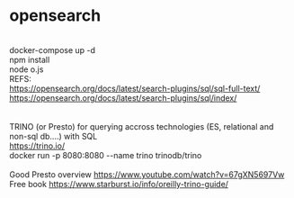 # opensearch
\
docker-compose up -d
\
npm install
\
node o.js
\
REFS:
\
https://opensearch.org/docs/latest/search-plugins/sql/sql-full-text/
\
https://opensearch.org/docs/latest/search-plugins/sql/index/
\
\
\
TRINO  (or Presto)  for querying accross technologies (ES, relational and non-sql db....) with SQL
\
https://trino.io/
\
docker run -p 8080:8080 --name trino trinodb/trino
\
\
Good Presto overview https://www.youtube.com/watch?v=67gXN5697Vw
\
Free book https://www.starburst.io/info/oreilly-trino-guide/
